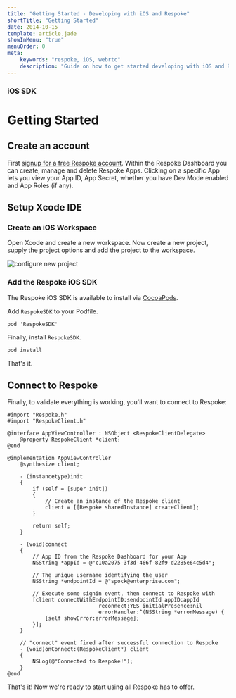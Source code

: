```yaml
---
title: "Getting Started - Developing with iOS and Respoke"
shortTitle: "Getting Started"
date: 2014-10-15
template: article.jade
showInMenu: "true"
menuOrder: 0
meta:
    keywords: "respoke, iOS, webrtc"
    description: "Guide on how to get started developing with iOS and Respoke."
---
```


### iOS SDK
# Getting Started

## Create an account

First [signup for a free Respoke account](https://portal.respoke.io/#/signup). Within the Respoke Dashboard you can
create, manage and delete Respoke Apps. Clicking on a specific App lets you view your App ID, App Secret, whether you
have Dev Mode enabled and App Roles (if any).

## Setup Xcode IDE

### Create an iOS Workspace

Open Xcode and create a new workspace. Now create a new project, supply the project options and add the project to the
workspace.

![configure new project](../../images/ios-sdk/single-view-application.png)

### Add the Respoke iOS SDK

The Respoke iOS SDK is available to install via [CocoaPods](https://cocoapods.org/pods/RespokeSDK).

Add `RespokeSDK` to your Podfile.

    pod 'RespokeSDK'

Finally, install `RespokeSDK`.

    pod install

That's it.

## Connect to Respoke

Finally, to validate everything is working, you'll want to connect to Respoke:

    #import "Respoke.h"
    #import "RespokeClient.h"

    @interface AppViewController : NSObject <RespokeClientDelegate>
        @property RespokeClient *client;
    @end

    @implementation AppViewController
        @synthesize client;

        - (instancetype)init
        {
            if (self = [super init])
            {
                // Create an instance of the Respoke client
                client = [[Respoke sharedInstance] createClient];
            }

            return self;
        }

        - (void)connect
        {
            // App ID from the Respoke Dashboard for your App
            NSString *appId = @"c10a2075-3f3d-466f-82f9-d2285e64c5d4";

            // The unique username identifying the user
            NSString *endpointId = @"spock@enterprise.com";

            // Execute some signin event, then connect to Respoke with
            [client connectWithEndpointID:sendpointId appID:appId
                                 reconnect:YES initialPresence:nil
                                 errorHandler:^(NSString *errorMessage) {
                [self showError:errorMessage];
            }];
        }

        // "connect" event fired after successful connection to Respoke
        - (void)onConnect:(RespokeClient*) client
        {
            NSLog(@"Connected to Respoke!");
        }
    @end

That's it! Now we're ready to start using all Respoke has to offer.


